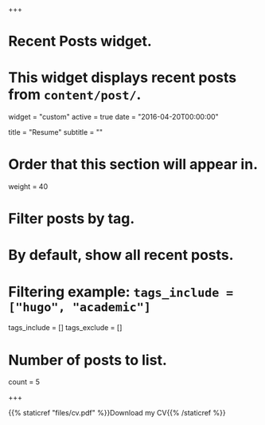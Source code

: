 +++
# Recent Posts widget.
# This widget displays recent posts from `content/post/`.
widget = "custom"
active = true
date = "2016-04-20T00:00:00"

title = "Resume"
subtitle = ""

# Order that this section will appear in.
weight = 40

# Filter posts by tag.
#  By default, show all recent posts.
#  Filtering example: `tags_include = ["hugo", "academic"]`
tags_include = []
tags_exclude = []

# Number of posts to list.
count = 5

+++

{{% staticref "files/cv.pdf" %}}Download my CV{{% /staticref %}}
